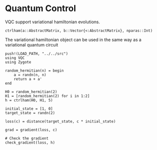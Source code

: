 # Quantum Control



VQC support variational hamiltonian evolutions.

```@docs
ctrlham(a::AbstractMatrix, b::Vector{<:AbstractMatrix}, nparas::Int)
```

The variational hamiltonian object can be used in the same way as a variational quantum circuit
```@repl
push!(LOAD_PATH, "../../src")
using VQC
using Zygote

random_hermitian(n) = begin
	a = randn(n, n)
	return a + a'
end

H0 = random_hermitian(2)
H1 = [random_hermitian(2) for i in 1:2] 
h = ctrlham(H0, H1, 5)

initial_state = [1, 0]
target_state = randn(2)

loss(c) = distance(target_state, c * initial_state)

grad = gradient(loss, c)

# Check the gradient
check_gradient(loss, h)
```